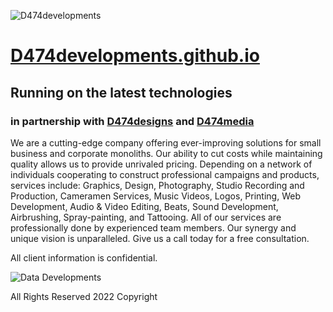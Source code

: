 ![D474developments](https://i.imgur.com/GVc03OA.png)

# [D474developments.github.io](https://D474developments.github.io/)

## Running on the latest technologies

### in partnership with [D474designs](https://D474designs.github.io/) and [D474media](https://D474media.github.io/)

We are a cutting-edge company offering ever-improving solutions for small business and corporate monoliths.
Our ability to cut costs while maintaining quality allows us to provide unrivaled pricing.
Depending on a network of individuals cooperating to construct professional campaigns and products,
services include: Graphics, Design, Photography, Studio Recording and Production, Cameramen Services,
Music Videos, Logos, Printing, Web Development, Audio & Video Editing, Beats, Sound Development, Airbrushing,
Spray-painting, and Tattooing. All of our services are professionally done by experienced team members.
Our synergy and unique vision is unparalleled. Give us a call today for a free consultation.


All client information is confidential.

![Data Developments](https://i.imgur.com/vSA2Xl9.png)

All Rights Reserved 2022 Copyright

